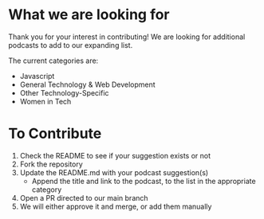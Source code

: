 # What we are looking for

Thank you for your interest in contributing! We are looking for additional podcasts to add to our expanding list.

The current categories are:
- Javascript
- General Technology & Web Development 
- Other Technology-Specific 
- Women in Tech

# To Contribute

1. Check the README to see if your suggestion exists or not
2. Fork the repository
3. Update the README.md with your podcast suggestion(s)
    - Append the title and link to the podcast, to the list in the appropriate category
4. Open a PR directed to our main branch
5. We will either approve it and merge, or add them manually
